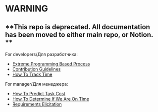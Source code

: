 # WARNING
**This repo is deprecated. All documentation has been moved to either main repo, or Notion.
**
---

For developers/Для разработчика:
- [Extreme Programming Based Process](<Process/Extreme Programming Based Process.md>)
- [Contribution Guidelines](<Configuration Management/Contribution Guidelines.md>)
- [How To Track Time](</Project Tracking/Time Management.md#how-to-track-time>)

For manager/Для менеджера:
- [How To Predict Task Cost](</Project Tracking/Time Management.md#long-term-predictions>)
- [How To Determine If We Are On Time](</Project Tracking/Time Management.md#how-to-track-status>)
- [Requirements Elicitation](<Context and Requirements Management/EN/Requirements Elicitation>)

